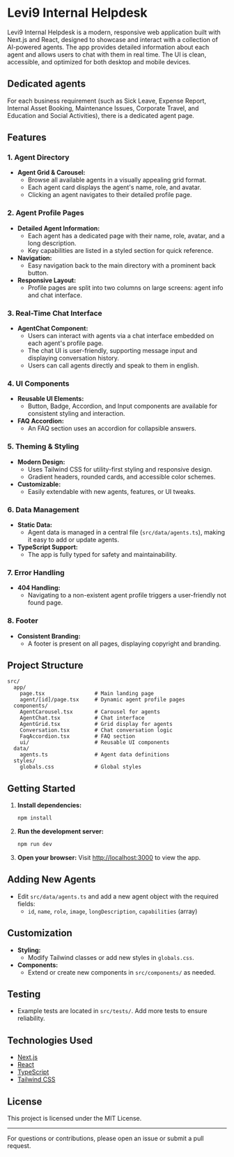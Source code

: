 # Levi9 Internal Helpdesk

Levi9 Internal Helpdesk is a modern, responsive web application built with Next.js and React, designed to showcase and interact with a collection of AI-powered agents. The app provides detailed information about each agent and allows users to chat with them in real time. The UI is clean, accessible, and optimized for both desktop and mobile devices.

## Dedicated agents

For each business requirement (such as Sick Leave, Expense Report, Internal Asset Booking, Maintenance Issues, Corporate Travel, and Education and Social Activities), there is a dedicated agent page.

## Features

### 1. Agent Directory

- **Agent Grid & Carousel:**
  - Browse all available agents in a visually appealing grid format.
  - Each agent card displays the agent's name, role, and avatar.
  - Clicking an agent navigates to their detailed profile page.

### 2. Agent Profile Pages

- **Detailed Agent Information:**
  - Each agent has a dedicated page with their name, role, avatar, and a long description.
  - Key capabilities are listed in a styled section for quick reference.
- **Navigation:**
  - Easy navigation back to the main directory with a prominent back button.
- **Responsive Layout:**
  - Profile pages are split into two columns on large screens: agent info and chat interface.

### 3. Real-Time Chat Interface

- **AgentChat Component:**
  - Users can interact with agents via a chat interface embedded on each agent's profile page.
  - The chat UI is user-friendly, supporting message input and displaying conversation history.
  - Users can call agents directly and speak to them in english.

### 4. UI Components

- **Reusable UI Elements:**
  - Button, Badge, Accordion, and Input components are available for consistent styling and interaction.
- **FAQ Accordion:**
  - An FAQ section uses an accordion for collapsible answers.

### 5. Theming & Styling

- **Modern Design:**
  - Uses Tailwind CSS for utility-first styling and responsive design.
  - Gradient headers, rounded cards, and accessible color schemes.
- **Customizable:**
  - Easily extendable with new agents, features, or UI tweaks.

### 6. Data Management

- **Static Data:**
  - Agent data is managed in a central file (`src/data/agents.ts`), making it easy to add or update agents.
- **TypeScript Support:**
  - The app is fully typed for safety and maintainability.

### 7. Error Handling

- **404 Handling:**
  - Navigating to a non-existent agent profile triggers a user-friendly not found page.

### 8. Footer

- **Consistent Branding:**
  - A footer is present on all pages, displaying copyright and branding.

## Project Structure

```
src/
  app/
    page.tsx                # Main landing page
    agent/[id]/page.tsx     # Dynamic agent profile pages
  components/
    AgentCarousel.tsx       # Carousel for agents
    AgentChat.tsx           # Chat interface
    AgentGrid.tsx           # Grid display for agents
    Conversation.tsx        # Chat conversation logic
    FaqAccordion.tsx        # FAQ section
    ui/                     # Reusable UI components
  data/
    agents.ts               # Agent data definitions
  styles/
    globals.css             # Global styles
```

## Getting Started

1. **Install dependencies:**
   ```sh
   npm install
   ```
2. **Run the development server:**
   ```sh
   npm run dev
   ```
3. **Open your browser:**
   Visit [http://localhost:3000](http://localhost:3000) to view the app.

## Adding New Agents

- Edit `src/data/agents.ts` and add a new agent object with the required fields:
  - `id`, `name`, `role`, `image`, `longDescription`, `capabilities` (array)

## Customization

- **Styling:**
  - Modify Tailwind classes or add new styles in `globals.css`.
- **Components:**
  - Extend or create new components in `src/components/` as needed.

## Testing

- Example tests are located in `src/tests/`. Add more tests to ensure reliability.

## Technologies Used

- [Next.js](https://nextjs.org/)
- [React](https://react.dev/)
- [TypeScript](https://www.typescriptlang.org/)
- [Tailwind CSS](https://tailwindcss.com/)

## License

This project is licensed under the MIT License.

---

For questions or contributions, please open an issue or submit a pull request.
